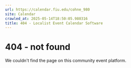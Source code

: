 ```yaml
---
url: https://calendar.fiu.edu/cohne_980
site: Calendar
crawled_at: 2025-05-14T18:50:05.980316
title: 404 - Localist Event Calendar Software
---
```


# 404 - not found
We couldn't find the page on this community event platform.
